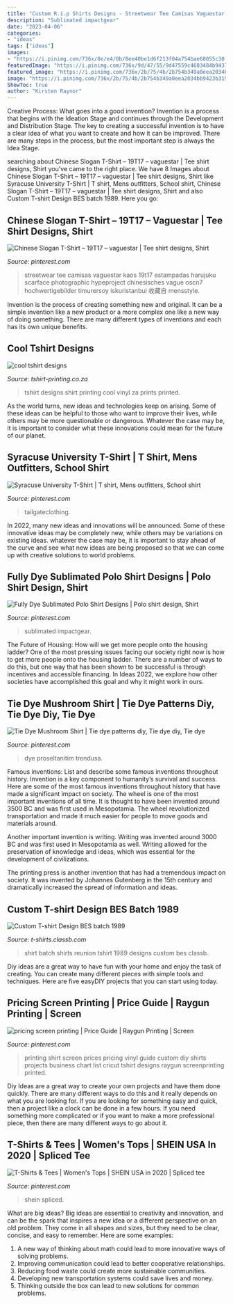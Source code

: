 ```yaml
---
title: "Custom R.i.p Shirts Designs - Streetwear Tee Camisas Vaguestar Kaos 19t17 Estampadas Harujuku Scarface Photographic Hypeproject Chinesisches Vague Oscn7 Hochwertigebilder Timurersoy Iskuristanbul 收藏自 Mensstyle"
description: "Sublimated impactgear"
date: "2023-04-06"
categories:
- "ideas"
tags: ["ideas"]
images:
- "https://i.pinimg.com/736x/8e/e4/0b/8ee40be1d6f213f04a754bae68055c30.jpg"
featuredImage: "https://i.pinimg.com/736x/9d/47/55/9d47559c4683484b94372fb1a354deac.jpg"
featured_image: "https://i.pinimg.com/736x/2b/75/4b/2b754b349a0eea2034bb9423b319ab4e.jpg"
image: "https://i.pinimg.com/736x/2b/75/4b/2b754b349a0eea2034bb9423b319ab4e.jpg"
ShowToc: true
author: "Kirsten Raynor"
---
```



Creative Process: What goes into a good invention?
Invention is a process that begins with the Ideation Stage and continues through the Development and Distribution Stage. The key to creating a successful invention is to have a clear idea of what you want to create and how it can be improved. There are many steps in the process, but the most important step is always the Idea Stage.

	

		
searching about Chinese Slogan T-Shirt – 19T17 – vaguestar | Tee shirt designs, Shirt you've came to the right place. We have 8 Images about Chinese Slogan T-Shirt – 19T17 – vaguestar | Tee shirt designs, Shirt like Syracuse University T-Shirt | T shirt, Mens outfitters, School shirt, Chinese Slogan T-Shirt – 19T17 – vaguestar | Tee shirt designs, Shirt and also Custom T-shirt Design BES batch 1989. Here you go:
		
    
## Chinese Slogan T-Shirt – 19T17 – Vaguestar | Tee Shirt Designs, Shirt

<img loading=lazy src="https://i.pinimg.com/736x/6b/50/39/6b50393eff16472d49d5a7624b3a950e.jpg" onerror="this.onerror=null;this.src='https://tse1.mm.bing.net/th?id=OIP.JvEwckOFsPjDT6zj6fSQqQHaLH&amp;pid=15.1';" alt="Chinese Slogan T-Shirt – 19T17 – vaguestar | Tee shirt designs, Shirt">

_Source: pinterest.com_

>streetwear tee camisas vaguestar kaos 19t17 estampadas harujuku scarface photographic hypeproject chinesisches vague oscn7 hochwertigebilder timurersoy iskuristanbul 收藏自 mensstyle. 

	

Invention is the process of creating something new and original. It can be a simple invention like a new product or a more complex one like a new way of doing something. There are many different types of inventions and each has its own unique benefits.

    
## Cool Tshirt Designs

<img loading=lazy src="http://tshirt-printing.co.za/tshirtprint/wp-content/uploads/2012/12/DSCI5634-1024x768.jpg" onerror="this.onerror=null;this.src='https://tse4.mm.bing.net/th?id=OIP.MVG6NUWrtRR1twv4sGXAlAHaFj&amp;pid=15.1';" alt="cool tshirt designs">

_Source: tshirt-printing.co.za_

>tshirt designs shirt printing cool vinyl za prints printed. 

	

As the world turns, new ideas and technologies keep on arising. Some of these ideas can be helpful to those who want to improve their lives, while others may be more questionable or dangerous. Whatever the case may be, it is important to consider what these innovations could mean for the future of our planet.

    
## Syracuse University T-Shirt | T Shirt, Mens Outfitters, School Shirt

<img loading=lazy src="https://i.pinimg.com/736x/e5/1c/3c/e51c3c0316947d09c46351d0de3fd27f--graphics-vintage-design-vintage.jpg" onerror="this.onerror=null;this.src='https://tse4.mm.bing.net/th?id=OIP.7C6UnFyyy3pZnCs7QdxDbwHaHa&amp;pid=15.1';" alt="Syracuse University T-Shirt | T shirt, Mens outfitters, School shirt">

_Source: pinterest.com_

>tailgateclothing. 

	

In 2022, many new ideas and innovations will be announced. Some of these innovative ideas may be completely new, while others may be variations on existing ideas. whatever the case may be, it is important to stay ahead of the curve and see what new ideas are being proposed so that we can come up with creative solutions to world problems.

    
## Fully Dye Sublimated Polo Shirt Designs | Polo Shirt Design, Shirt

<img loading=lazy src="https://i.pinimg.com/736x/9d/47/55/9d47559c4683484b94372fb1a354deac.jpg" onerror="this.onerror=null;this.src='https://tse3.mm.bing.net/th?id=OIP.YgXj_Q6GAXibkCoqH1RunQHaLG&amp;pid=15.1';" alt="Fully Dye Sublimated Polo Shirt Designs | Polo shirt design, Shirt">

_Source: pinterest.com_

>sublimated impactgear. 

	

The Future of Housing: How will we get more people onto the housing ladder?
One of the most pressing issues facing our society right now is how to get more people onto the housing ladder. There are a number of ways to do this, but one way that has been shown to be successful is through incentives and accessible financing. In Ideas 2022, we explore how other societies have accomplished this goal and why it might work in ours.

    
## Tie Dye Mushroom Shirt | Tie Dye Patterns Diy, Tie Dye Diy, Tie Dye

<img loading=lazy src="https://i.pinimg.com/736x/8e/e4/0b/8ee40be1d6f213f04a754bae68055c30.jpg" onerror="this.onerror=null;this.src='https://tse2.mm.bing.net/th?id=OIP.G_P1qEpB_uXq7phOiBYSrQHaJ3&amp;pid=15.1';" alt="Tie Dye Mushroom Shirt | Tie dye patterns diy, Tie dye diy, Tie dye">

_Source: pinterest.com_

>dye proseltanitim trendusa. 

	

Famous inventions: List and describe some famous inventions throughout history.
Invention is a key component to humanity’s survival and success. Here are some of the most famous inventions throughout history that have made a significant impact on society.
The wheel is one of the most important inventions of all time. It is thought to have been invented around 3500 BC and was first used in Mesopotamia. The wheel revolutionized transportation and made it much easier for people to move goods and materials around.

Another important invention is writing. Writing was invented around 3000 BC and was first used in Mesopotamia as well. Writing allowed for the preservation of knowledge and ideas, which was essential for the development of civilizations.

The printing press is another invention that has had a tremendous impact on society. It was invented by Johannes Gutenberg in the 15th century and dramatically increased the spread of information and ideas.

    
## Custom T-shirt Design BES Batch 1989

<img loading=lazy src="https://t-shirts.classb.com/image/632089.495.shirt.Front.jpg?1343454801" onerror="this.onerror=null;this.src='https://tse4.mm.bing.net/th?id=OIP.jkdI7cTib2FyldehFVqbugHaG3&amp;pid=15.1';" alt="Custom T-shirt Design BES batch 1989">

_Source: t-shirts.classb.com_

>shirt batch shirts reunion tshirt 1989 designs custom bes classb. 

	

Diy ideas are a great way to have fun with your home and enjoy the task of creating. You can create many different pieces with simple tools and techniques. Here are five easyDIY projects that you can start using today.

    
## Pricing Screen Printing | Price Guide | Raygun Printing | Screen

<img loading=lazy src="https://i.pinimg.com/736x/10/6e/78/106e7838fed2b4a6fd12ecfd2ad8cf1b.jpg" onerror="this.onerror=null;this.src='https://tse3.mm.bing.net/th?id=OIP.URNXzf3aFYKlzxKL20ZBngHaKi&amp;pid=15.1';" alt="pricing screen printing | Price Guide | Raygun Printing | Screen">

_Source: pinterest.com_

>printing shirt screen prices pricing vinyl guide custom diy shirts projects business chart list cricut tshirt designs raygun screenprinting printed. 

	

Diy Ideas are a great way to create your own projects and have them done quickly. There are many different ways to do this and it really depends on what you are looking for. If you are looking for something easy and quick, then a project like a clock can be done in a few hours. If you need something more complicated or if you want to make a more professional piece, then there are many different ways to go about it.

    
## T-Shirts &amp; Tees | Women&#039;s Tops | SHEIN USA In 2020 | Spliced Tee

<img loading=lazy src="https://i.pinimg.com/736x/2b/75/4b/2b754b349a0eea2034bb9423b319ab4e.jpg" onerror="this.onerror=null;this.src='https://tse2.mm.bing.net/th?id=OIP.NZnrZeMKsKBRq6OZqS4q6AAAAA&amp;pid=15.1';" alt="T-Shirts &amp; Tees | Women&#039;s Tops | SHEIN USA in 2020 | Spliced tee">

_Source: pinterest.com_

>shein spliced. 

	

What are big ideas?
Big ideas are essential to creativity and innovation, and can be the spark that inspires a new idea or a different perspective on an old problem. They come in all shapes and sizes, but they need to be clear, concise, and easy to remember. Here are some examples:
1. A new way of thinking about math could lead to more innovative ways of solving problems. 
2. Improving communication could lead to better cooperative relationships. 
3. Reducing food waste could create more sustainable communities. 
4. Developing new transportation systems could save lives and money. 
5. Thinking outside the box can lead to new solutions for common problems.

